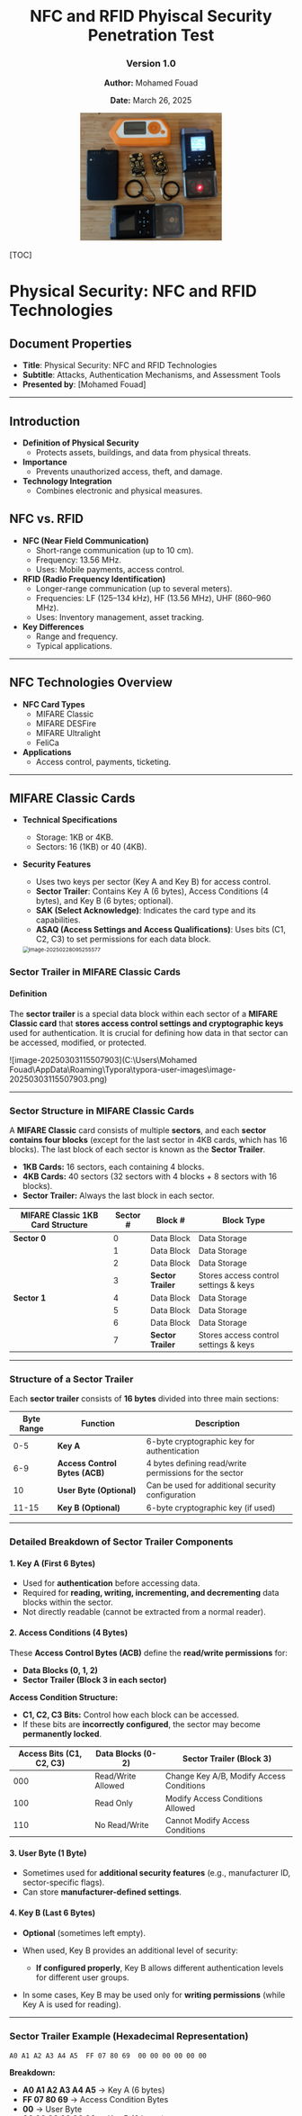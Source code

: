 <div style="text-align: center; margin-top: 200px;">
  <h1>NFC and RFID Phyiscal Security Penetration Test</h1>
  <h3>Version 1.0</h3>
  <p><strong>Author:</strong> Mohamed Fouad</p>
  <p><strong>Date:</strong> March 26, 2025</p>
  <img src="cover.png" alt="Cover Page Design" style="width: 50%; height: auto;"/>
</div>

<div style="page-break-after: always;"></div>

[TOC]

<div style="page-break-after: always;"></div>

# Physical Security: NFC and RFID Technologies

## Document Properties
- **Title**: Physical Security: NFC and RFID Technologies  
- **Subtitle**: Attacks, Authentication Mechanisms, and Assessment Tools  
- **Presented by**: [Mohamed Fouad]

---

<div style="page-break-before: always;"></div>

## Introduction

- **Definition of Physical Security**
  - Protects assets, buildings, and data from physical threats.
- **Importance**
  - Prevents unauthorized access, theft, and damage.
- **Technology Integration**
  - Combines electronic and physical measures.

<div style="page-break-before: always;"></div>

## NFC vs. RFID

- **NFC (Near Field Communication)**
  - Short-range communication (up to 10 cm).
  - Frequency: 13.56 MHz.
  - Uses: Mobile payments, access control.
- **RFID (Radio Frequency Identification)**
  - Longer-range communication (up to several meters).
  - Frequencies: LF (125–134 kHz), HF (13.56 MHz), UHF (860–960 MHz).
  - Uses: Inventory management, asset tracking.
- **Key Differences**
  - Range and frequency.
  - Typical applications.

<div style="page-break-before: always;"></div>

---

## NFC Technologies Overview
- **NFC Card Types**
  - MIFARE Classic
  - MIFARE DESFire
  - MIFARE Ultralight
  - FeliCa
- **Applications**
  - Access control, payments, ticketing.
---

<div style="page-break-after: always;"></div>

## **MIFARE Classic Cards**

- **Technical Specifications**
  
  - Storage: 1KB or 4KB.
  - Sectors: 16 (1KB) or 40 (4KB).
- **Security Features**
  
  - Uses two keys per sector (Key A and Key B) for access control.
  - **Sector Trailer**: Contains Key A (6 bytes), Access Conditions (4 bytes), and Key B (6 bytes; optional).
  - **SAK (Select Acknowledge)**: Indicates the card type and its capabilities.
  - **ASAQ (Access Settings and Access Qualifications)**: Uses bits (C1, C2, C3) to set permissions for each data block.
  
  <img src="C:\Users\Mohamed Fouad\AppData\Roaming\Typora\typora-user-images\image-20250228095255577.png" alt="image-20250228095255577" style="zoom: 67%;" />

### Sector Trailer in MIFARE Classic Cards

#### Definition

The **sector trailer** is a special data block within each sector of a **MIFARE Classic card** that **stores access control settings and cryptographic keys** used for authentication. It is crucial for defining how data in that sector can be accessed, modified, or protected.

![image-20250303115507903](C:\Users\Mohamed Fouad\AppData\Roaming\Typora\typora-user-images\image-20250303115507903.png)

------

### Sector Structure in MIFARE Classic Cards

A **MIFARE Classic** card consists of multiple **sectors**, and each **sector contains four blocks** (except for the last sector in 4KB cards, which has 16 blocks). The last block of each sector is known as the **Sector Trailer**.

- **1KB Cards:** 16 sectors, each containing 4 blocks.
- **4KB Cards:** 40 sectors (32 sectors with 4 blocks + 8 sectors with 16 blocks).
- **Sector Trailer:** Always the last block in each sector.

| **MIFARE Classic 1KB Card Structure** | **Sector #** | **Block #**        | **Block Type**                        |
| ------------------------------------- | ------------ | ------------------ | ------------------------------------- |
| **Sector 0**                          | 0            | Data Block         | Data Storage                          |
|                                       | 1            | Data Block         | Data Storage                          |
|                                       | 2            | Data Block         | Data Storage                          |
|                                       | 3            | **Sector Trailer** | Stores access control settings & keys |
| **Sector 1**                          | 4            | Data Block         | Data Storage                          |
|                                       | 5            | Data Block         | Data Storage                          |
|                                       | 6            | Data Block         | Data Storage                          |
|                                       | 7            | **Sector Trailer** | Stores access control settings & keys |

------

<div style="page-break-before: always;"></div>

### Structure of a Sector Trailer

Each **sector trailer** consists of **16 bytes** divided into three main sections:

| **Byte Range** | **Function**                   | **Description**                                        |
| -------------- | ------------------------------ | ------------------------------------------------------ |
| 0-5            | **Key A**                      | 6-byte cryptographic key for authentication            |
| 6-9            | **Access Control Bytes (ACB)** | 4 bytes defining read/write permissions for the sector |
| 10             | **User Byte (Optional)**       | Can be used for additional security configuration      |
| 11-15          | **Key B (Optional)**           | 6-byte cryptographic key (if used)                     |

------

### Detailed Breakdown of Sector Trailer Components

#### 1. Key A (First 6 Bytes)

- Used for **authentication** before accessing data.
- Required for **reading, writing, incrementing, and decrementing** data blocks within the sector.
- Not directly readable (cannot be extracted from a normal reader).

#### 2. Access Conditions (4 Bytes)

These **Access Control Bytes (ACB)** define the **read/write permissions** for:

- **Data Blocks (0, 1, 2)**
- **Sector Trailer (Block 3 in each sector)**

**Access Condition Structure:**

- **C1, C2, C3 Bits:** Control how each block can be accessed.
- If these bits are **incorrectly configured**, the sector may become **permanently locked**.

| **Access Bits (C1, C2, C3)** | **Data Blocks (0-2)** | **Sector Trailer (Block 3)**             |
| ---------------------------- | --------------------- | ---------------------------------------- |
| 000                          | Read/Write Allowed    | Change Key A/B, Modify Access Conditions |
| 100                          | Read Only             | Modify Access Conditions Allowed         |
| 110                          | No Read/Write         | Cannot Modify Access Conditions          |

#### 3. User Byte (1 Byte)

- Sometimes used for **additional security features** (e.g., manufacturer ID, sector-specific flags).
- Can store **manufacturer-defined settings**.

#### 4. Key B (Last 6 Bytes)

- **Optional** (sometimes left empty).

- When used, Key B provides an additional level of security:

  - **If configured properly**, Key B allows different authentication levels for different user groups.
- In some cases, Key B may be used only for **writing permissions** (while Key A is used for reading).

------

### Sector Trailer Example (Hexadecimal Representation)

```
A0 A1 A2 A3 A4 A5  FF 07 80 69  00 00 00 00 00 00
```

**Breakdown:**

- **A0 A1 A2 A3 A4 A5** → Key A (6 bytes)
- **FF 07 80 69** → Access Condition Bytes
- **00** → User Byte
- **00 00 00 00 00 00** → Key B (6 bytes)

------

<div style="page-break-before: always;"></div>

#### Role of the Sector Trailer in Security

- **Defines who can read/write data blocks** in a sector.

- **Controls modifications to the access conditions** and encryption keys.

- **Prevents unauthorized access** if properly configured.

- **Can be exploited if weak encryption is used** (e.g., MIFARE Classic’s **CRYPTO1 weakness**).

- **Authentication Process (Step-by-Step)**
  1. **Sector Selection**: Reader selects a specific sector.
  2. **Authentication Request**: Reader sends an authentication command for that sector, specifying Key A or Key B.
  3. **Card Challenge**: Card responds with a random nonce.
  4. **Reader Response**: Reader encrypts the nonce with the designated key and sends the result.
  5. **Card Verification**: Card decrypts the reader’s response and compares it with its calculation.
  6. **Mutual Authentication**: Card sends its own encrypted nonce back to the reader.
  7. **Final Verification**: Reader verifies the card’s response to complete the authentication.
  
  
  
  <img src="C:\Users\Mohamed Fouad\AppData\Roaming\Typora\typora-user-images\image-20250325142954365.png" alt="image-20250325142954365" style="zoom:50%;" />
  
  ```mermaid
  sequenceDiagram
      participant Card
      participant Reader
      Card->>Reader: Select Sector
      Reader->>Card: Authentication Request (Key A/B)
      Card-->>Reader: Random Nonce (Challenge)
      Reader->>Card: Encrypted Nonce (Response)
      Card-->>Card: Decrypt & Verify Nonce
      Card->>Reader: Encrypted Nonce (Challenge)
      Reader-->>Reader: Decrypt & Verify Nonce
      Reader->>Card: Authentication Successful
  ```
  
  
  
- **Weaknesses**
  - Vulnerable to attacks (e.g., DarkSide) due to weak CRYPTO1 encryption.
  
- **Use Cases**
  - Public transport, access control, loyalty programs.

#### Security Vulnerabilities in Sector Trailers

- Weak Encryption (CRYPTO1 Algorithm):
  - Susceptible to brute-force and cryptanalysis attacks (e.g., **DarkSide attack**).
- Key A Extraction with Tools (Proxmark3, Flipper Zero):
  - Tools can **extract Key A** if the access conditions are poorly set.
- Improperly Set Access Conditions:
  - If **access bits** are incorrectly configured, sectors may become **permanently locked** (data is unreadable or unwritable).
- Magic Cards (Gen1a, Gen4):
  - **Bypass standard authentication** by emulating sector trailers with **modifiable keys**.

---

<div style="page-break-after: always;"></div>

### Extracting MIFARE Classic Keys Using the MFKey32 Attack

### Introduction

The **MFKey32 attack** exploits vulnerabilities in the **Crypto-1 encryption algorithm** used by **MIFARE Classic NFC cards**. This method allows the recovery of authentication keys by analyzing nonce pairs exchanged during communication between the card and the reader.

<img src="C:\Users\Mohamed Fouad\AppData\Roaming\Typora\typora-user-images\image-20250324153730148.png" alt="image-20250324153730148" style="zoom:50%;" />

---

### Prerequisites

- **Flipper Zero device** with a **microSD card** installed.
- **Access to the target MIFARE Classic card** (optional but recommended for increased success rate).
- **Access to the reader** that interacts with the target card.

---

### Steps to Perform the MFKey32 Attack

#### 1. Read and Save the Target Card

- Navigate to **Main Menu → NFC → Read** on your Flipper Zero.
- **Scan the target MIFARE Classic card** to create a saved instance.

#### 2. Prepare Flipper Zero for Emulation

- After saving, go to Main Menu → NFC → Saved → [Name of the saved card] → Extract MF Keys

- Flipper Zero will now **emulate the saved card** and prepare to collect nonce pairs from the reader.

#### 3. Collect Nonce Pairs from the Reader

- **Tap** your Flipper Zero against the reader to initiate communication.
- **Observe** the screen as it displays the number of collected nonce pairs (aim for **10/10**).
- If the count doesn't increase:
- **Retry tapping** as some readers may require multiple attempts.
- Ensure the reader is actively attempting to authenticate the emulated card.

<img src="C:\Users\Mohamed Fouad\AppData\Roaming\Typora\typora-user-images\image-20250324154040541.png" alt="image-20250324154040541" style="zoom:50%;" />

#### 4. Save the Collected Nonce Pairs

- Once the required nonce pairs are collected, **press OK** to save the data to the microSD card.
- A confirmation message will display upon successful saving.

#### 5. Recover Keys from Nonce Data

- **Option A: Using Flipper Mobile App**

- **Synchronize** your Flipper Zero with the **Flipper Mobile App**.  

- Navigate to:

  ```
  Tools → Mfkey32 (Extract MF Keys)
  ```

- The app will process the nonce data and display the recovered keys.

- **Option B: Using Flipper Lab**

- **Connect** your Flipper Zero to a computer via **USB-C**.

- Open a browser and go to:

  ```
  lab.flipper.net
  ```

- Navigate to:

  ```
  NFC tools → GIVE ME THE KEYS
  ```

- The platform will process the data and reveal the extracted keys.

<img src="C:\Users\Mohamed Fouad\AppData\Roaming\Typora\typora-user-images\image-20250324154006072.png" alt="image-20250324154006072" style="zoom: 67%;" />

<div style="page-break-after: always;"></div>

# MIFARE Ultralight Cards

- **Technical Specifications**
  - Storage: 64 bytes (Ultralight) or 192 bytes (Ultralight C).
- **Security Features**
  - Standard Ultralight cards have minimal security (no full authentication).
  - Ultralight C may implement a basic 3DES-based authentication.
- **Authentication Process (Step-by-Step)**
  - **Standard Ultralight:**
    - Data is generally open; no authentication required.
  - **Ultralight C (if supported):**
    1. **Authentication Command**: Reader sends an authentication command.
    2. **Card Challenge**: Card returns a challenge nonce.
    3. **Reader Encryption**: Reader encrypts the nonce using the stored key.
    4. **Verification**: Card verifies the reader’s encrypted response.
- **Use Cases**
  - Single-use tickets, event management, low-cost transit.

![image-20250303115815342](C:\Users\Mohamed Fouad\AppData\Roaming\Typora\typora-user-images\image-20250303115815342.png)

---

## Memory Structure of MIFARE Ultralight Cards 

MIFARE Ultralight is a contactless smart card operating at 13.56 MHz, part of the MIFARE family from NXP Semiconductors. The memory structure is organized into **pages**, with each page containing **4 bytes** of data. The memory size and structure vary slightly depending on the specific version (e.g., Ultralight, Ultralight C, Ultralight EV1).

------

### MIFARE Ultralight Memory Structure (Standard Version)

The standard MIFARE Ultralight card has **512 bits (64 bytes)** of memory, organized into **16 pages**, each containing **4 bytes**.

### Memory Map

| Page | Byte 0      | Byte 1      | Byte 2      | Byte 3      | Description                               |
| :--- | :---------- | :---------- | :---------- | :---------- | :---------------------------------------- |
| 0    | SN0         | SN1         | SN2         | SN3         | Serial Number (UID)                       |
| 1    | SN4         | SN5         | SN6         | BCC0        | Serial Number (UID) and Check Byte        |
| 2    | Internal    | Internal    | Internal    | Internal    | Internal Use                              |
| 3    | Lock0       | Lock1       | OTP0        | OTP1        | Lock Bits and One-Time Programmable (OTP) |
| 4-15 | User Memory | User Memory | User Memory | User Memory | User Data                                 |

------

### Detailed Description

1. **Pages 0-1: Serial Number (UID)**
   - Page 0 and Page 1 contain the **7-byte serial number (UID)** of the card.
   - Byte 3 of Page 1 is the **check byte (BCC0)**, which is a checksum of the UID.
2. **Page 2: Internal Use**
   - Reserved for internal use by the card and is not accessible for user data.
3. **Page 3: Lock Bits and OTP**
   - **Byte 0 and Byte 1**: Lock bits to protect specific pages from being written.
   - **Byte 2 and Byte 3**: One-Time Programmable (OTP) bytes that can be written once and then locked.
4. **Pages 4-15: User Memory**
   - These pages are available for **user data storage**.
   - Each page can store **4 bytes** of data.

------

<div style="page-break-after: always;"></div>

## MIFARE Ultralight C and Ultralight EV1

The MIFARE Ultralight C and Ultralight EV1 versions have additional features and memory:

- **MIFARE Ultralight C**: 192 bytes of memory (48 pages) with **3DES encryption**.
- **MIFARE Ultralight EV1**: 144 bytes of memory (36 pages) with additional features like a **32-bit counter** and **password protection**.

------

### Memory Map for Ultralight EV1

| Page | Byte 0      | Byte 1      | Byte 2      | Byte 3      | Description                               |
| :--- | :---------- | :---------- | :---------- | :---------- | :---------------------------------------- |
| 0    | SN0         | SN1         | SN2         | SN3         | Serial Number (UID)                       |
| 1    | SN4         | SN5         | SN6         | BCC0        | Serial Number (UID) and Check Byte        |
| 2    | Internal    | Internal    | Internal    | Internal    | Internal Use                              |
| 3    | Lock0       | Lock1       | OTP0        | OTP1        | Lock Bits and One-Time Programmable (OTP) |
| 4-35 | User Memory | User Memory | User Memory | User Memory | User Data                                 |

------

### Additional Features in Ultralight EV1

- **32-bit Counter**: A counter that can be incremented but not decremented.
- **Password Protection**: A 32-bit password can be set to protect the memory from unauthorized writes.

---

<div style="page-break-after: always;"></div>

## Weaknesses of MIFARE Ultralight Cards

MIFARE Ultralight cards are designed as **low-cost NFC cards** primarily for **single-use applications** such as transit tickets and event passes. However, their **lightweight design and minimal security features** introduce several weaknesses.

------

### 1. Lack of Cryptographic Security

Unlike **MIFARE Classic** and **MIFARE DESFire**, **MIFARE Ultralight** (standard version) has **no built-in encryption** or authentication mechanism:

- **No cryptographic challenge-response system.**
- **No mutual authentication** between the reader and the card.
- **No secure key storage** (any stored data is readable by anyone with an NFC reader).

> 🚨 **Security Risk:** Since the card does not encrypt or authenticate its data, **any NFC-enabled smartphone or tool (e.g., Flipper Zero, Proxmark3) can read and clone it easily.**

------

### 2. Vulnerable to Cloning

Because **MIFARE Ultralight** does not require authentication before reading data:

- **Anyone can copy the card's contents and emulate it** using an NFC-enabled device.
- **Attackers can create duplicate cards** to gain unauthorized access to a system.

#### Example of Cloning Attack

- A transit card using MIFARE Ultralight **stores a balance in plaintext**.
- An attacker **reads the original balance** using a mobile phone or NFC tool.
- The attacker **restores the original balance** before tapping it on the payment terminal.
- This process is **repeated indefinitely**, leading to **fraudulent free rides**.

> 🔥 **Real-World Example:** Some early transit systems (e.g., older metro ticketing systems) using **MIFARE Ultralight** were exploited using this method.

------

### 3. No Secure Key Management

MIFARE Ultralight **lacks dedicated security keys** for controlling access:

- Unlike **MIFARE Classic** (which has Key A and Key B) and **MIFARE DESFire** (which uses AES/3DES keys), **Ultralight has no access control keys**.
- Any stored data is **openly accessible to anyone with an NFC reader**.
- **No authentication mechanism prevents unauthorized read/write operations.**

> ⚠️ **Risk:** This makes it possible to manipulate card data freely.

------

### 4. Limited Data Storage

MIFARE Ultralight has **very small storage capacity**:

- **Standard Ultralight:** **64 bytes** (only ~48 bytes available for user data).
- **Ultralight C:** **192 bytes** (slightly more storage, with 3DES authentication).

> **Limitation:** Due to the small size, it is not suitable for **complex applications** requiring multiple access credentials or user data.

------

### 5. No Write Protection for Critical Data

MIFARE Ultralight allows **rewriting of stored data** unless **write protection bits** are enabled:

- If **write protection is not configured properly**, an attacker can **modify stored data** (e.g., ticket validity, access permissions).
- **Critical information such as expiry dates, ticket balances, or user credentials can be altered.**

> 🚨 **Risk:** If an organization does not properly lock memory pages, attackers can modify card data, **bypassing expiration limits or adding unauthorized access**.

------

### 6. Lack of Anti-Tampering Mechanisms

- No **anti-replay** protection (an attacker can save and replay card data).
- No **hardware protection against physical attacks** (e.g., micro-probing to extract stored data).
- No **anti-counterfeiting features**, making it easy to produce fake Ultralight cards.

> 🚨 **Security Risk:** Attackers can **record card communications** and replay them later for unauthorized access.

------

### 7. MIFARE Ultralight C Has Only Basic 3DES Authentication

- MIFARE Ultralight C adds a 3DES-based authentication mechanism, but it is limited:
  - **No secure key storage** (keys are stored in standard EEPROM).
  - **Only one authentication key per card**, unlike **MIFARE DESFire**, which supports multiple keys.
  - **Still susceptible to brute-force attacks** if weak keys are used.

> 🔥 **Limitation:** **Ultralight C is more secure than standard Ultralight, but it is still weaker than MIFARE DESFire.**

------

### 8. Easily Exploited with Readily Available Tools

Because of its weak security:

- **NFC-enabled smartphones** can read and copy MIFARE Ultralight cards.
- Tools like Proxmark3, Flipper Zero, and Chameleon-Mini can:
  - Read and dump Ultralight card data.
  - Clone the card onto another blank Ultralight card or an emulation device.
  - Modify stored values and replay transactions.

> 🛑 **Real-World Exploit Example:** Some researchers have demonstrated how **Flipper Zero** can quickly **copy and replay MIFARE Ultralight cards** to gain unauthorized access to transit systems.

------

<div style="page-break-after: always;"></div>

## Comparison with More Secure Cards

| **Feature**                           | **MIFARE Ultralight** | **MIFARE Ultralight C** | **MIFARE Classic**      | **MIFARE DESFire**             |
| ------------------------------------- | --------------------- | ----------------------- | ----------------------- | ------------------------------ |
| **Storage Capacity**                  | 64 bytes              | 192 bytes               | 1KB or 4KB              | 2KB, 4KB, or 8KB               |
| **Encryption**                        | ❌ None                | 🔸 3DES (Basic)          | ❌ CRYPTO1 (Weak)        | ✅ AES/3DES (Strong)            |
| **Mutual Authentication**             | ❌ No                  | 🔸 Basic Authentication  | ❌ Uses weak CRYPTO1     | ✅ Secure Mutual Authentication |
| **Key Management**                    | ❌ No Keys             | 🔸 Single 3DES Key       | ✅ Keys A & B per sector | ✅ Multi-key support            |
| **Cloning Vulnerability**             | 🔴 High                | 🔸 Moderate              | 🔴 High (with Proxmark3) | 🟢 Low (Secure AES/3DES)        |
| **Protection Against Replay Attacks** | ❌ None                | 🔸 Weak                  | ❌ Weak CRYPTO1          | ✅ Strong (Nonce-based)         |

🔴 = **High risk** | 🔸 = **Moderate risk** | 🟢 = **Low risk**

------

## Mitigation Strategies for MIFARE Ultralight Weaknesses

Although **MIFARE Ultralight is inherently insecure**, some mitigations can reduce risk:

✅ **1. Enable Read/Write Protection:**

- Use **OTP (One-Time Programmable) bits** to lock memory pages from being overwritten.
- Prevent unauthorized modification of critical data.

✅ **2. Use MIFARE Ultralight C Instead of Standard Ultralight:**

- Ultralight C offers **basic 3DES authentication**, making it **slightly harder to clone**.

✅ **3. Implement Server-Side Validation:**

- Instead of relying on **stored card data**, implement **backend verification** to detect replay attacks.
- Example: Metro systems **should track ticket usage on a centralized server** rather than trusting the card alone.

✅ **4. Use Secure NFC Cards (MIFARE DESFire or FeliCa):**

- If security is critical, **migrate to MIFARE DESFire (AES encryption)** or **FeliCa (Sony’s secure NFC standard)**.

✅ **5. Regularly Audit NFC Access Systems:**

- Perform **penetration testing with tools like Proxmark3** to ensure that stored data is not easily manipulated.
- Use **Flipper Zero to check if unauthorized read access is possible**.

---

<div style="page-break-after: always;"></div>

# ISO 14443 Models and Differences

**ISO 14443** is a standard for proximity cards used in contactless smart card systems, such as NFC cards. It defines the communication protocols and interfaces for cards that communicate via radio frequency (RF) at 13.56 MHz.

The **ISO 14443** standard is divided into several parts, and the different models under this standard refer to specific types of card technologies based on their communication and encoding methods. Here's a breakdown of the different ISO 14443 models:

## 1. ISO 14443-3A (Type A)
- **Modulation**: Amplitude Shift Keying (ASK)
- **Communication**: This type uses the **Reader-to-Card** communication method called **Type A**.
- **Compatibility**: **MIFARE Classic** and **MIFARE Ultralight** cards are common examples of ISO 14443-3A cards.
- **Data Rate**: Usually up to 106 kbit/s.
- **Security**: Generally not very secure by modern standards (e.g., MIFARE Classic uses a weak encryption algorithm, which has been exploited in security assessments).
- **Usage**: It is commonly used for low-cost, short-range transactions like access control, public transport, and contactless payment.

## 2. ISO 14443-3B (Type B)
- **Modulation**: Binary Phase Shift Keying (BPSK)
- **Communication**: This is the **Type B** communication standard under ISO 14443.
- **Compatibility**: **FeliCa** and **ICODE** are examples of Type B cards.
- **Data Rate**: Similar to Type A, but can also go up to 848 kbit/s in some implementations.
- **Security**: Generally better than Type A in terms of security features, as some cards support stronger encryption mechanisms.
- **Usage**: Type B cards are often used in applications like secure payment systems, toll collection, and transit systems.

## 3. ISO 14443-4 (Type A and B)
- **Modulation**: This part deals with the **Protocol Layer** of the communication, focusing on the transport and session layers of communication (including error handling, and framing for the data).
- **Purpose**: This is important for defining the communication protocol after the initial contact and information exchange has been made between the reader and the card, and it helps to maintain error-free communication during the transaction.
- **Compatibility**: Both **Type A** and **Type B** cards are supported under ISO 14443-4, but the focus is more on how data is exchanged during communication rather than the physical characteristics of the card.

## Other Models Related to ISO 14443
### 1. ISO 14443-2 (Physical characteristics)
- Defines the physical characteristics of the contactless smart card, including size, shape, and the antenna required for the card to communicate with a reader.
  
### 2. ISO 14443-1 (Radio Frequency Power and Signal Interface)
- Defines the power and signal interface for the card, including how the card receives power from the reader and transmits data back.

## Differences Between the Models:
- **Modulation and Signal Encoding**: 
  - Type A uses **ASK** modulation, while Type B uses **BPSK** modulation. This leads to slight differences in how the cards communicate with readers.
  
- **Data Rate**: 
  - Both types typically operate at 106 kbit/s, but Type B can support higher data rates, particularly in specialized implementations.

- **Security**:
  - Type B tends to have more robust security features and supports higher encryption standards, while Type A cards (like MIFARE Classic) have been known to have vulnerabilities.
  
- **Card Types**:
  - **Type A** is typically used for low-cost cards with moderate security (e.g., MIFARE Classic, MIFARE Ultralight), while **Type B** cards are used for higher-security applications (e.g., FeliCa, ICODE).

<div style="page-break-after: always;"></div>

# MIFARE DESFire Cards

- **Technical Specifications**
  - Storage: 2KB, 4KB, or 8KB.
  - Features a flexible file system for multiple applications.
- **Security Features**
  - Supports AES and 3DES encryption.
  - Implements mutual authentication.
  
  ![image-20250326101909010](C:\Users\Mohamed Fouad\AppData\Roaming\Typora\typora-user-images\image-20250326101909010.png)

### 1. Introduction
MIFARE DESFire is a **high-security NFC card** developed by **NXP Semiconductors**, known for its **advanced encryption (AES/3DES)** and **flexible file system**. Unlike MIFARE Classic, DESFire uses a **true file-based structure** with **multi-application support**, making it ideal for **secure transactions, corporate access control, and transportation systems**.

MIFARE DESFire follows a **file system architecture**, unlike MIFARE Classic, which uses sectors and blocks. The **memory hierarchy consists of:**

1. **Master Application (AID 00 00 00)**
2. **Applications (AIDs – up to 28 per card)**
3. **Files (up to 32 per application)**

- **Authentication Process (Step-by-Step)**
  1. **Application Selection**: Reader selects the appropriate application on the card.
  2. **Authentication Initiation**: Reader sends an authentication command with a chosen key.
  3. **Card Challenge**: Card issues a random challenge.
  4. **Reader Encryption**: Reader encrypts the challenge with the secret key and sends the response.
  5. **Card Verification**: Card decrypts the response and verifies its correctness.
  6. **Mutual Challenge**: Card then sends its own encrypted challenge to the reader.
  7. **Final Verification**: Reader decrypts and verifies the card’s challenge.
  8. **Authentication Completion**: If both sides verify each other, authentication is successful.

![image-20250326104247288](C:\Users\Mohamed Fouad\AppData\Roaming\Typora\typora-user-images\image-20250326104247288.png)

```mermaid
sequenceDiagram
    participant Card
    participant Reader
Card->>Reader: Application Selection
Reader->>Card: Authentication Command (Chosen Key)
Card-->>Reader: Random Challenge
Reader->>Card: Encrypts Challenge & Sends Response
Card-->>Card: Decrypts & Verifies Response
Card->>Reader: Sends Encrypted Challenge
Reader-->>Reader: Decrypts & Verifies Challenge
Reader->>Card: Authentication Successful
```

- **Use Cases**

  - Secure payments, government IDs, corporate access control.

### Key Features of This Structure

- **Each application has its own access control settings.**
- **Files within applications can have different encryption levels (Plain, 3DES, AES).**
- **Up to 28 applications** can exist on a **single DESFire card**.
- **Each application can contain up to 32 files**.

---

### 2. Storage Capacities
MIFARE DESFire cards are available in multiple **storage options**:
- **DESFire EV1**: 2KB, 4KB, or 8KB EEPROM memory.
- **DESFire EV2**: 2KB, 4KB, 8KB, or 16KB (improved multi-application support).
- **DESFire EV3**: Newest version with enhanced security and additional storage.

## Comparison Table: EV1 vs EV2 vs EV3

| **Feature**            | **EV1**                  | **EV2**               | **EV3**                         |
| ---------------------- | ------------------------ | --------------------- | ------------------------------- |
| Security Certification | EAL4+                    | EAL5+                 | EAL5+                           |
| Number of Applications | Up to 28                 | Unlimited (by memory) | Unlimited (by memory)           |
| File Support           | Up to 32 per application | Same                  | Same                            |
| Secure Messaging       | No                       | Limited               | ✅ Full Secure Dynamic Messaging |
| Proximity Check        | No                       | ✅ Yes                 | ✅ Enhanced                      |
| Rolling Keys Support   | No                       | ✅ Yes                 | ✅ Yes                           |
| Transaction Timer      | No                       | No                    | ✅ Yes                           |
| Backward Compatibility | Legacy only              | EV1 and D40           | EV2, EV1, D40                   |

---

### 3. Memory Structure Overview (EV1, EV2, EV3)
Each DESFire card is structured as follows:
- **PICC (Card Root)**: The master controller and default application space.
- **Applications**: Identified by AIDs (Application IDs), each with their own keys and files.
- **Files**: Each application can contain multiple files with individual access rights.

---

#### DESFire EV1 – Application & Files
- Up to 28 Applications
- Each with up to 32 files
- File Types:
  - Standard Data File
  - Backup Data File
  - Value File
  - Linear Record File
  - Cyclic Record File
  
  
  
  ```mermaid
  sequenceDiagram
      participant Reader
      participant PICC
      participant AppA
      participant File1
  Reader->>PICC: SelectApplication (AID: 010203)
  PICC->>Reader: Acknowledged
  Reader->>AppA: Authenticate (KeyID)
  AppA->>Reader: Authentication OK
  Reader->>File1: ReadData (Offset, Length)
  File1->>Reader: Encrypted Data
  ```
> Notes:
>
> - EV1 supports up to 28 applications.
> - Max 32 files per app.
> - Uses AES/3DES for authentication.
> - No proximity check or secure messaging.
---

#### DESFire EV2 – Dynamic Applications

- Supports **rolling keys**, **proximity check**
- Unlimited applications (up to memory limit)
- Allows more flexible authentication schemes per app

```mermaid
sequenceDiagram
    participant Reader
    participant PICC
    participant AppB
    participant File2

    Reader->>PICC: SelectApplication (AID: 040506)
    PICC->>Reader: OK
    Reader->>AppB: ProximityCheck()
    AppB->>Reader: Passed
    Reader->>AppB: Authenticate (KeyID)
    AppB->>Reader: Mutual Auth (AES)
    Reader->>File2: ReadData
    File2->>Reader: Encrypted Payload

```
> 📝 Notes:
>
> - Supports **Proximity Check**.
> - Dynamic key rolling supported.
> - Still lacks Secure Messaging and Transaction Timers.
---

#### DESFire EV3 – Secure Messaging & Timers

- Adds **Secure Dynamic Messaging**
- **Transaction Timer** to prevent abuse
- Enhanced protection against relay attacks
- Designed for **high-security + mobility use cases**

```mermaid
sequenceDiagram
    participant Reader
    participant PICC
    participant AppC
    participant File3

    Reader->>PICC: SelectApplication (AID: 070809)
    PICC->>Reader: OK
    Reader->>AppC: ProximityCheck()
    AppC->>Reader: Passed
    Reader->>AppC: SecureDynamicAuth (KeyID)
    AppC->>Reader: Session Key Established
    Reader->>File3: ReadData (SDM)
    File3->>Reader: Encrypted + MACed Response

```

> 📝 Notes:
>
> - Adds **Secure Dynamic Messaging (SDM)**.
> - Uses **Session Keys** for encrypted communication.
> - Supports **Transaction Timers** and **SDM Read Counters**.
> - Best for modern security requirements (IoT, mobile access, etc.).

---

### 4. Applications (AID)
Each application is identified by a **3-byte AID (Application Identifier)**.
- The **Master Application (AID 00 00 00)** is always present and controls the creation and management of other applications.
- Applications are created using the `CreateApplication` command.
- Each application can be assigned **different keys** and **access rights**.

---

### 5. File Types
MIFARE DESFire supports **six different file types**, each suited for different use cases:

| **File Type**            | **Description**                                              |
| ------------------------ | ------------------------------------------------------------ |
| **Standard Data File**   | Stores general-purpose data (e.g., user credentials, configurations). |
| **Backup Data File**     | Same as standard, but with rollback protection (changes can be undone if power is lost). |
| **Value File**           | Stores a **32-bit signed integer**, used for **ticketing or prepaid balances** (supports credit/debit operations). |
| **Linear Record File**   | Stores data sequentially in a **log-like manner** (e.g., event logs, audit trails). |
| **Cyclic Record File**   | Similar to linear, but **overwrites old records** once the file is full (e.g., storing recent access events). |
| **Transaction MAC File** | Special cryptographic file to store Message Authentication Codes (MAC) for additional security. |

---

## 6. File Structure
Each file in a DESFire application has:
- **File ID (1 byte)**: Unique identifier (00h - 1Fh).
- **File Type (1 byte)**: Indicates one of the six file types.
- **File Size (1–3 bytes)**: Specifies storage size.
- **Access Rights (2 bytes)**: Defines read/write permissions.
- **Encryption Mode (Plain/3DES/AES)**.

### File Header Structure
| **Byte** | **Description**                                           |
| -------- | --------------------------------------------------------- |
| 0        | File ID (e.g., 0x01)                                      |
| 1        | File Type (e.g., 0x00 for Standard Data File)             |
| 2-4      | File Size (in bytes)                                      |
| 5-6      | Access Control Settings (Read, Write, Change Permissions) |
| 7        | Encryption Mode (Plain, MAC, 3DES, AES)                   |

---

## 7. Access Control & Security
Each **DESFire file** has **4 keys for access control**:
1. **Read Key** – Controls read access.
2. **Write Key** – Controls write access.
3. **Read & Write Key** – Required for modifying sensitive parameters.
4. **Change Key** – Allows modifying access control settings.

**Authentication Methods:**
- **DESFire EV1:** Supports **2-key and 3-key 3DES**, AES128.
- **DESFire EV2 & EV3:** Adds **AES-128, AES-192, and AES-256** support.

---

## 8. Advantages Over MIFARE Classic
| **Feature**                   | **MIFARE Classic**                               | **MIFARE DESFire**                                           |
| ----------------------------- | ------------------------------------------------ | ------------------------------------------------------------ |
| **Security**                  | Weak (CRYPTO1 encryption, vulnerable to attacks) | Strong (AES/3DES encryption, mutual authentication)          |
| **Memory Management**         | Fixed sectors & blocks                           | File-based system with flexible applications                 |
| **Multi-Application Support** | ❌ No                                             | ✅ Yes                                                        |
| **Access Control**            | Basic (Key A & B per sector)                     | Advanced (Custom keys per application and file)              |
| **Anti-Cloning Protection**   | ❌ No                                             | ✅ Yes (Uses cryptographic authentication)                    |
| **File Types**                | ❌ Limited                                        | ✅ 6 Types (Standard, Backup, Value, Record, Cyclic, Transaction MAC) |

---

## 9. Real-World Use Cases
MIFARE DESFire is used in **high-security applications**, including:
- **Public Transportation** 🚆 (e.g., Metro Cards, Bus Passes).
- **Access Control Systems** 🔐 (e.g., Employee Badges, Key Cards).
- **Secure Payments** 💳 (e.g., Tap-to-Pay Solutions).
- **Event Ticketing** 🎫 (e.g., Digital Entry Passes).
- **Campus & Corporate ID Cards** 🏢 (e.g., Universities, Companies).

---

# FeliCa Cards
**FeliCa** (short for **Felicity Card**) is a **contactless smart card system** developed by **Sony Corporation** in the 1990s. It is widely used in **Japan, Hong Kong, Singapore, Indonesia**, and other parts of Asia for **transit systems, electronic payments, and secure access control**.

FeliCa is compliant with **ISO/IEC 18092 (NFC)** standards and operates on a **13.56 MHz frequency**, similar to other NFC cards like MIFARE.

---

## Key Technical Specifications

| Feature               | Description                                                  |
| --------------------- | ------------------------------------------------------------ |
| **Standard**          | ISO/IEC 18092 (NFC)                                          |
| **Frequency**         | 13.56 MHz                                                    |
| **Data Rate**         | 212 kbps or 424 kbps (faster than typical MIFARE cards)      |
| **Communication**     | Half-duplex                                                  |
| **Memory**            | 1 KB – 32 KB (depending on model)                            |
| **Access Time**       | Typically < 0.1 seconds                                      |
| **Transaction Speed** | ~0.1 seconds (one of the fastest)                            |
| **Encryption**        | Proprietary encryption (by Sony)                             |
| **Authentication**    | Mutual authentication using shared keys                      |
| **Anti-collision**    | Supported                                                    |
| **Security**          | Secure element with internal logic, proprietary cryptography |
| **Power**             | Passive (powered by reader)                                  |

---

## Security Features

- **Proprietary encryption algorithms** (not public like AES or DES).
- **Mutual authentication** between the card and reader.
- **Key-based access control** per service.
- **Dynamic session keys** (used during communication).
- **MAC (Message Authentication Code)** for data integrity and origin verification.
- **Fast response** time helps prevent replay or relay attacks.

---

## Memory and Data Structure

- **Memory is divided into Services**, and each Service contains one or more **Blocks**.
- Each **Service** is defined by a **Service Code** (similar to AID in DESFire).
- Each **Block** is 16 bytes in size.
- **Max 256 services per card**.
- **Each read/write command** specifies a **Service Code List** and a **Block List**.

![image-20250326104918422](C:\Users\Mohamed Fouad\AppData\Roaming\Typora\typora-user-images\image-20250326104918422.png)

- **Security Features**
  - Uses proprietary encryption and authentication protocols.

- **Authentication Process (Step-by-Step)**
  1. **Polling Command**: Reader sends a polling command to detect nearby cards.
  2. **Card Response**: Card responds with its unique ID (IDm) and parameter (PMm).
  3. **Service Request**: Reader sends a service request with a specific service code.
  4. **Card Verification**: Card authenticates the request internally and responds with encrypted service data.
  5. **Mutual Authentication (if applicable)**: Additional challenge-response exchanges may occur.

  

  ```mermaid
  sequenceDiagram
      participant Card
      participant Reader
  Reader->>Card: Polling Command
  Card-->>Reader: Responds with IDm & PMm
  Reader->>Card: Service Request (Service Code)
  Card-->>Card: Internal Authentication & Validation
  Card->>Reader: Encrypted Service Data Response
  alt Mutual Authentication Required
      Reader->>Card: Challenge Request
      Card->>Reader: Encrypted Challenge Response
  end
  Reader->>Card: Authentication Successful
  ```

- **Use Cases**
  - Transit systems, electronic money, access control.

- ---

## Real-World Applications

  | Region        | Use Case                                  | System/Brand                  |
  | ------------- | ----------------------------------------- | ----------------------------- |
  | **Japan**     | Transit                                   | Suica, PASMO, ICOCA           |
  | **Hong Kong** | Transit + Payments                        | Octopus Card                  |
  | **Singapore** | Transit (legacy)                          | EZ-Link (replaced with CEPAS) |
  | **Indonesia** | e-Wallet / Transport                      | Brizzi, Flazz                 |
  | **Corporate** | Secure access cards                       | Office ID cards               |
  | **Mobile**    | Embedded in smartphones with FeliCa chips | Mobile Suica, Osaifu-Keitai   |

---

  ## FeliCa and Mobile NFC

  - FeliCa is supported on **select Android devices** with Sony/Sharp NFC chipsets.
  - **Apple Pay (Japan)** also uses FeliCa for transit and payments.
  - Some phones include **FeliCa Secure Element (SE)** hardware.

---

  ## FeliCa vs MIFARE Comparison

  | Feature               | **FeliCa**                                 | **MIFARE Classic/Ultralight**            |
  | --------------------- | ------------------------------------------ | ---------------------------------------- |
  | **Standard**          | ISO/IEC 18092 (NFC)                        | ISO/IEC 14443-A                          |
  | **Speed**             | 212 / 424 kbps                             | 106 kbps                                 |
  | **Authentication**    | Mutual (with session key)                  | Symmetric (fixed key per sector)         |
  | **Encryption**        | Proprietary (Sony)                         | CRYPTO1 (weak, MIFARE Classic)           |
  | **File System**       | Service + Block model                      | Sector/Block (Classic), Linear (DESFire) |
  | **Security**          | High (no known public vulnerabilities)     | Low (Classic), Moderate (Ultralight C)   |
  | **Regions Used**      | Asia-Pacific                               | Global                                   |
  | **Emulation Support** | Only via secure elements (e.g., mobile SE) | Easily cloned/emulated (Classic)         |

---

  ## Limitations & Challenges

  - **Proprietary encryption** = not open source or peer-reviewed.
  - **Limited reader availability outside Asia**.
  - **Difficult to clone or analyze** (from a pentester’s perspective).
  - **Emulation only works** on **phones with a FeliCa SE chip** (not all Androids/iPhones).

---

  ## Advantages

  - Extremely **fast transaction speed** (<0.1s).
  - **Secure hardware-backed storage**.
  - Robust **anti-cloning** and **anti-replay** protections.
  - Ideal for **transit**, **payments**, and **mobile NFC** applications.


---
## NFC and RFID Attacks
- **Types of Attacks**
  - **Eavesdropping**: Intercepting communication between tag and reader.
  - **Relay Attacks**: Extending communication range to trick systems.
  - **Skimming**: Illegally capturing data from a card.
  - **Man-in-the-middle**: Intercepting and possibly altering communication.
- **Examples**
  - **DarkSide Attack**: Exploits vulnerabilities in MIFARE Classic.
  - **Proxmark3 Relay Attack**: Used to clone RFID tags.
- **Impact**
  - Can compromise security and enable unauthorized access.

### NFC Relay Attack Explained

An **NFC relay attack** exploits the proximity-based technology of NFC to relay NFC signals from a victim's card to a malicious device. The attack uses an intermediary (typically an infected Android phone) to capture the data from a victim's NFC-enabled payment card and send it to an attacker’s device (like a smartphone or another NFC reader). The attacker then uses this data to carry out unauthorized actions, such as withdrawing money from ATMs.

### How the Relay Attack Attack Works

1. **Victim’s Device Compromise**: The victim installs a malicious app unknowingly through a phishing attack (often disguised as a legitimate app).
2. **Data Capture**: The compromised Android phone captures NFC data from the victim's payment card.
3. **Data Relay**: The captured NFC data is relayed through the victim’s phone to an attacker’s device.
4. **ATM Transaction**: The attacker uses the data to emulate the victim's card and withdraw money from an ATM.

The attackers used the **NGate malware** to facilitate this NFC relay. This malware intercepts the NFC traffic, relays it to an attacker’s device, and enables unauthorized ATM withdrawals.

```mermaid
sequenceDiagram
    participant Card as Victim's Card
    participant VictimPhone as Victim's Phone (Malware Installed)
    participant AttackerPhone as Attacker's Phone
    participant ATM as ATM Machine

    Card->>VictimPhone: NFC Data Captured
    VictimPhone->>AttackerPhone: Relay NFC Data
    AttackerPhone->>ATM: Emulate Card and Request Withdrawal
    ATM->>AttackerPhone: Approve Transaction
```



---

# Unlocking Password-Protected NFC Cards Using Flipper Zero

Flipper Zero provides a method to extract passwords from NFC readers in order to unlock password-protected NFC cards like **MIFARE Ultralight** and **NTAG** series. This is achieved by emulating the card and capturing the password used by the reader.

<img src="C:\Users\Mohamed Fouad\AppData\Roaming\Typora\typora-user-images\image-20250327092512178.png" alt="image-20250327092512178" style="zoom:50%;" />

## Procedure: Capturing Password from Reader

1. **Read and Save the Card**

   - Use the Flipper Zero to scan and save the NFC card.
   - Navigate: `Main Menu -> NFC -> Read`

2. **Initiate Unlock Process**

   - Go to the saved card: `Main Menu -> NFC -> Saved -> [Card's Name] -> Unlock`

3. **Select Unlock with Reader**

   - Choose `Unlock with Reader`

4. **Emulate the Card**

   - Place the Flipper Zero near the NFC reader. It will emulate the card and trigger the reader to send the password.

5. **Capture the Password**

   - Flipper intercepts the password during authentication. Once captured, press `Continue`.

   <img src="C:\Users\Mohamed Fouad\AppData\Roaming\Typora\typora-user-images\image-20250327092700826.png" alt="image-20250327092700826" style="zoom:50%;" />

6. **Read the Card Again**

   - Hold the original NFC card to the Flipper. Now it can access the previously locked pages.

   <img src="C:\Users\Mohamed Fouad\AppData\Roaming\Typora\typora-user-images\image-20250327092750862.png" alt="image-20250327092750862" style="zoom:50%;" />

7. **Save the Unlocked Data**

   - After successful reading, press `Save`, give the card a name, and store it.

<img src="C:\Users\Mohamed Fouad\AppData\Roaming\Typora\typora-user-images\image-20250327092820994.png" alt="image-20250327092820994" style="zoom:50%;" />

## Technical Analysis

- **Authentication Mechanism:**
  - Cards like MIFARE Ultralight/NTAG use a 32-bit password for page-level protection.
  - This password is transmitted **in plaintext** from the reader to the card.
- **Why This Works:**
  - When Flipper emulates a protected card, it **records the password** sent by the reader, since there’s no encryption.
  - This works on readers that automatically try to unlock protected cards upon detection.
- **Security Limitations:**
  - Many of these cards lack brute-force protection or encryption on the password exchange.
  - Some cards may lock after several wrong password attempts — be cautious.

---

# **Physical Security Assessment Tools**

## 1. Proxmark3
A powerful RFID research tool capable of reading, writing, sniffing, and emulating both low-frequency (125kHz) and high-frequency (13.56MHz) cards. It supports advanced attacks on RFID systems and is widely used in security testing and academic research.

<img src="C:\Users\Mohamed Fouad\AppData\Roaming\Typora\typora-user-images\image-20250325145135870.png" alt="image-20250325145135870" style="zoom:67%;" />

---

## 2. Flipper Zero
A multi-tool for pentesters and hardware hackers that can interact with RFID, NFC, Bluetooth, IR, and other wireless protocols. It can read and emulate various RFID/NFC tags, making it ideal for testing physical access systems on the go.

<img src="C:\Users\Mohamed Fouad\AppData\Roaming\Typora\typora-user-images\image-20250325145054824.png" alt="image-20250325145054824" style="zoom:67%;" />

---

## 3. Chameleon Mini 
An advanced RFID emulator that supports emulation and cloning of various contactless cards, such as MIFARE Classic. Ideal for security researchers and red teamers, it can simulate legitimate cards to test access control systems and perform replay attacks.

<img src="C:\Users\Mohamed Fouad\AppData\Roaming\Typora\typora-user-images\image-20250325145315519.png" alt="image-20250325145315519" style="zoom: 50%;" />

---

## 4. Tastic RFID Thief   
A covert, long-range RFID badge scanner built using an Arduino and a Proxmark antenna. Commonly used for surreptitious collection of RFID card data from a distance, making it useful for physical security assessments and red teaming operations.

<img src="C:\Users\Mohamed Fouad\AppData\Roaming\Typora\typora-user-images\image-20250325145629800.png" alt="image-20250325145629800" style="zoom:67%;" />

---

## 5. Keysy 
A user-friendly handheld cloning device for low-frequency (125kHz) RFID badges, including HID Prox. It can store up to four card profiles, allowing quick switching and emulation without complex configuration.

<img src="C:\Users\Mohamed Fouad\AppData\Roaming\Typora\typora-user-images\image-20250325145825184.png" alt="image-20250325145825184" style="zoom: 50%;" />

---

## 6. RFIDler
An open-source RFID reader/writer tool supporting a wide range of low-frequency tags. Useful for research, decoding, and cloning of proprietary RFID badge systems, especially in environments where flexibility and scriptability are needed.

<img src="C:\Users\Mohamed Fouad\AppData\Roaming\Typora\typora-user-images\image-20250325150709176.png" alt="image-20250325150709176" style="zoom:50%;" />

---

## 7. NexPCB RFID Reader/Writer 
A low-cost, general-purpose RFID tool suitable for reading and writing common cards like EM4100 or HID. It's a great entry-level device for testing, cloning, or educational use in RFID research.

---

## 8. ACR122U 
A popular NFC reader/writer compatible with ISO 14443 Type A and B cards. Frequently used for reading and emulating MIFARE Classic and other NFC tags. Widely supported by various tools and libraries, including LibNFC.

<img src="C:\Users\Mohamed Fouad\AppData\Roaming\Typora\typora-user-images\image-20250326105907644.png" alt="image-20250326105907644" style="zoom:50%;" />

---

## 9. HydraBus 
A multi-purpose hardware hacking tool that supports various protocols including RFID, SPI, I2C, and UART. It enables RFID sniffing, replay attacks, and communication debugging, making it a favorite among embedded security researchers.

<img src="C:\Users\Mohamed Fouad\AppData\Roaming\Typora\typora-user-images\image-20250326105641119.png" alt="image-20250326105641119" style="zoom:50%;" />

---

## 10. iCopy-X  
A high-end, fully automated RFID cloning device tailored for professional use. It supports a wide range of cards and attacks (including MIFARE Classic, UID changeable cards, and magic cards) with an intuitive touchscreen interface and scriptable features.

<img src="C:\Users\Mohamed Fouad\AppData\Roaming\Typora\typora-user-images\image-20250326110132825.png" alt="image-20250326110132825" style="zoom:50%;" />

---

# Magic NFC Cards – Gen1a vs Gen4 Detailed Specs Brief

Magic cards are used primarily in **penetration testing** and **red team operations** to **emulate, clone, or manipulate MIFARE Classic cards**, especially where security testing involves weak cryptography like **CRYPTO1**.

- **Types**

  - **Gen1a**: Basic cloning capabilities.

  <img src="C:\Users\Mohamed Fouad\AppData\Roaming\Typora\typora-user-images\image-20250324150636757.png" alt="image-20250324150636757" style="zoom:50%;" />

  - **Gen4**: Advanced emulation with shadow modes.

  <img src="C:\Users\Mohamed Fouad\AppData\Roaming\Typora\typora-user-images\image-20250324150615825.png" alt="image-20250324150615825" style="zoom:50%;" />

- **Capabilities**

  - Cloning and emulating various NFC/RFID cards.

- **Role in Penetration Testing**

  - Test and bypass security mechanisms.

## Purpose

These cards are designed to:
- **Bypass UID locking**
- **Allow rewriting of sector trailers**
- **Facilitate rapid cloning of legitimate MIFARE Classic 1K cards**
- **Support emulation and shadow mode (Gen4)**

---

## Magic Gen1a (Classic 1K Clone)

### Overview
Magic Gen1a is a **basic MIFARE Classic 1K clone** that mimics the functionality of real MIFARE cards but removes certain manufacturer protections.

<img src="C:\Users\Mohamed Fouad\AppData\Roaming\Typora\typora-user-images\image-20250324152408032.png" alt="image-20250324152408032" style="zoom:50%;" />

### Technical Specifications

| Field                 | Specification                            |
| --------------------- | ---------------------------------------- |
| **Memory Size**       | 1KB (16 sectors, 4 blocks per sector)    |
| **UID Size**          | 4 bytes (editable)                       |
| **Block Size**        | 16 bytes                                 |
| **Total Blocks**      | 64                                       |
| **Authentication**    | CRYPTO1 (simulated)                      |
| **Sector Trailer**    | Writable (Keys A/B, access bits)         |
| **UID Writable**      | ✅ Yes (can write UID multiple times)     |
| **Anti-collision**    | Supported (ISO 14443A-3)                 |
| **Backdoor Commands** | ✅ Supported (for writing to UID sector)  |
| **EEPROM Write Lock** | ❌ Not enforced (unlike genuine cards)    |
| **Power Source**      | Passive (contactless, powered by reader) |

### Key Features
- Can be **cloned using Proxmark3 or Flipper Zero**
- **No crypto required** to access or modify sectors
- Allows full rewriting of **sector trailers and UID**
- Ideal for **duplicating weak MIFARE Classic cards**
- **Cannot emulate**, only usable as physical card

### Common Use Cases
- Cloning low-security MIFARE Classic cards
- Bypassing access systems that rely only on UID or static sector data
- Simulating replay attacks or ticket cloning

---

## Magic Gen4 (Advanced Emulation & Shadow Modes)

### Overview
Magic Gen4 is a **newer generation of magic cards** that supports **advanced emulation**, **configurable shadow modes**, and **dynamic behavior**, making it extremely useful for **stealthy bypasses and complex testing**.

<img src="C:\Users\Mohamed Fouad\AppData\Roaming\Typora\typora-user-images\image-20250324152450227.png" alt="image-20250324152450227" style="zoom:50%;" />

### Technical Specifications

| Field                    | Specification                         |
| ------------------------ | ------------------------------------- |
| **Memory Size**          | 1KB (16 sectors, 4 blocks per sector) |
| **UID Size**             | 4 bytes (editable)                    |
| **Block Size**           | 16 bytes                              |
| **Total Blocks**         | 64                                    |
| **Authentication**       | Simulated CRYPTO1                     |
| **Sector Trailer**       | Writable & Emulated                   |
| **UID Writable**         | ✅ Yes (multiple times)                |
| **Anti-collision**       | Supported                             |
| **Backdoor Commands**    | ✅ Supported                           |
| **Shadow Modes**         | ✅ Pre-write, Restore, Disable, Split  |
| **Emulation Capable**    | ✅ Yes (on compatible readers/tools)   |
| **Firmware Upgradeable** | ✅ (on some versions)                  |

### Key Features
- Supports **real-time emulation** of card responses
- **Shadow modes** allow:
  - `Pre-write`: Inject expected trailer responses
  - `Restore`: Roll back data after reader modification
  - `Disable`: Lock or hide sectors
  - `Split`: Present different identities to different readers
- Highly customizable behavior
- Works with tools like **Proxmark3 RDV4**, **Chameleon Ultra**, **Flipper Zero (partial)**

### Common Use Cases
- **Advanced red teaming** and **bypass testing**
- **Stealthy persistence** in access systems
- **Simulating multiple card profiles**
- **Avoiding detection during cloning/modification**

---

### Comparison Table

| Feature / Spec              | **Gen1a**                          | **Gen4**                                                    |
| --------------------------- | ---------------------------------- | ----------------------------------------------------------- |
| **Memory Size**             | 1KB                                | 1KB                                                         |
| **UID Rewriting**           | ✅ Yes                              | ✅ Yes                                                       |
| **Emulation Support**       | ❌ No                               | ✅ Yes                                                       |
| **Sector Trailer Writable** | ✅ Yes                              | ✅ Yes                                                       |
| **Backdoor Commands**       | ✅ Yes                              | ✅ Yes                                                       |
| **Shadow Mode Support**     | ❌ No                               | ✅ Pre-write, Restore, Disable, Split                        |
| **Multi-ID Simulation**     | ❌ No                               | ✅ Yes                                                       |
| **Hardware Required**       | Basic NFC tool , Flipper Zero      | Advanced tool (Flipper Zero and Proxmark3 RDV4 recommended) |
| **Use Case**                | Simple cloning                     | Advanced bypass, stealth, and red team testing              |
| **Ideal For**               | Basic cloning of MIFARE Classic 1K | Stealth attacks, emulation, adaptive behavior               |

---

# **Shadow Modes in Magic Gen4 Cards – Detailed Explanation with Examples**

## Introduction

Magic Gen4 cards introduce **Shadow Modes**, allowing advanced **cloning, emulation, and bypass techniques** for NFC security assessments. These modes **manipulate authentication responses and card behavior dynamically**, making it harder for security systems to detect cloned cards.

<img src="C:\Users\Mohamed Fouad\AppData\Roaming\Typora\typora-user-images\image-20250324152736098.png" alt="image-20250324152736098" style="zoom:50%;" />

---

## 1. Pre-Write Mode

### Overview

**Pre-Write Mode** preloads authentication responses before the reader queries the card. This allows the card to **immediately respond with expected authentication values**, bypassing encryption validation.

### How It Works

- The Magic Gen4 card **pre-stores** the expected **sector trailer (Key A, Access Bits, Key B)**.
- When the reader **requests sector authentication**, the card **instantly provides the expected response**.
- This tricks the reader into believing it is communicating with a legitimate card.

### Example Use Case

📌 **Cloning an Access Control Card**

1. Extract sector trailers from a valid MIFARE Classic card.
2. Store these **pre-loaded authentication values** on the Magic Gen4 card.
3. When scanned, the cloned card **immediately sends the correct authentication response**.
4. **Result:** The reader **grants access** without performing real authentication.

### Security Implications

⚠️ **Vulnerable Systems:**  

- Older MIFARE Classic readers that **only check sector trailer values** instead of verifying encryption.

---

## 2. Restore Mode

### Overview

**Restore Mode** **reverts** any modifications made by the reader **back to a pre-defined state**. This prevents **detection of unauthorized modifications**.

### How It Works

- When a **reader modifies card data**, the change is **stored in temporary memory**.
- Once the session ends, the **Magic Gen4 card restores the original state**.
- This allows **continuous reuse of expired or modified cards**.

### Example Use Case

📌 **Bypassing a Transit System Balance Deduction**

1. Clone a **MIFARE Classic transit card**.
2. When tapped, the balance **reduces normally**.
3. After the transaction, the card **restores the previous balance**.
4. ✅ **Result:** The user can **reuse the same balance indefinitely**.

### Security Implications

⚠️ **Vulnerable Systems:**  

- Public transportation or **prepaid ticketing systems** that **rely solely on stored card data** instead of a backend server.

---

## 3. Disable Mode

### Overview

**Disable Mode** prevents access to specific **sectors** of the card, forcing readers to **skip authentication attempts**.

### How It Works

- The card is **configured to return an error** when authentication is requested for selected sectors.
- Some readers will **ignore locked sectors**, allowing partial authentication to succeed.

### Example Use Case

📌 **Bypassing Partial Authentication Checks**

1. Clone a MIFARE Classic access card **without all sector keys**.
2. Disable the **sectors with missing Key B**.
3. Some readers **skip failed authentications and proceed with available data**.
4. **Result:** The cloned card **works despite missing authentication data**.

### Security Implications

⚠️ **Vulnerable Systems:**  

- Access control systems that allow **partial authentication success**.

---

## 4. Split Mode

### Overview

**Split Mode** enables the card to **respond with different UIDs and data sets** depending on the reader.

### How It Works

- The Magic Gen4 card **stores multiple card configurations**.
- When scanned, the card **switches its behavior** based on the **reader ID or request pattern**.
- This is useful for **mimicking multiple different NFC cards**.

### Example Use Case

📌 **One Card, Two Different Identities**

1. **At work**, the card **responds as an employee badge**.
2. **At the metro**, the card behaves as metro access gate.

- **Examples**
  - Using **Pre-write Mode** to ensure that the sector trailer is preloaded with cloned keys.
  - Activating **Restore Mode** to recover from an unintended data modification during a test.
  - Enabling **Disable Mode** to temporarily shut down a non-essential sector.
  - Applying **Split Mode** to emulate two distinct card profiles simultaneously.

---

## Case Study
- **Scenario**
  - Assessment of a corporate access control system.
- **Tools Used**
  - Flipper Zero and Proxmark3.
- **Outcome**
  - Identification of vulnerabilities.
  - Implementation of security improvements.

---

